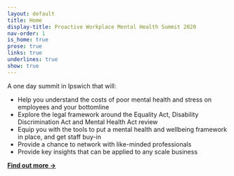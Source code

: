 ```yaml
---
layout: default
title: Home
display-title: Proactive Workplace Mental Health Summit 2020
nav-order: 1
is_home: true
prose: true
links: true
underlines: true
show: true
---
```


A one day summit in Ipswich that will:

- Help you understand the costs of poor mental health and stress on employees and your bottomline
- Explore the legal framework around the Equality Act, Disability Discrimination Act and Mental Health Act review
- Equip you with the tools to put a mental health and wellbeing framework in place, and get staff buy-in
- Provide a chance to network with like-minded professionals
- Provide key insights that can be applied to any scale business

**[Find out more &rarr;](/about/)**
